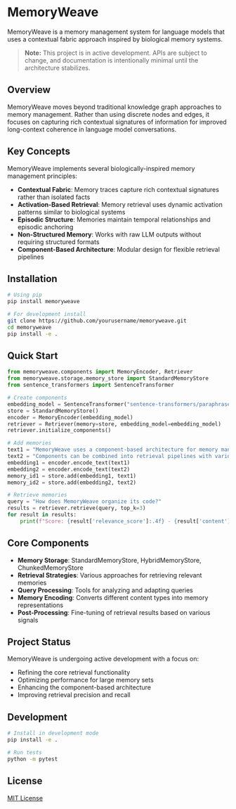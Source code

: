 # MemoryWeave

MemoryWeave is a memory management system for language models that uses a contextual fabric approach inspired by biological memory systems.

> **Note:** This project is in active development. APIs are subject to change, and documentation is intentionally minimal until the architecture stabilizes.

## Overview

MemoryWeave moves beyond traditional knowledge graph approaches to memory management. Rather than using discrete nodes and edges, it focuses on capturing rich contextual signatures of information for improved long-context coherence in language model conversations.

## Key Concepts

MemoryWeave implements several biologically-inspired memory management principles:

- **Contextual Fabric**: Memory traces capture rich contextual signatures rather than isolated facts
- **Activation-Based Retrieval**: Memory retrieval uses dynamic activation patterns similar to biological systems
- **Episodic Structure**: Memories maintain temporal relationships and episodic anchoring
- **Non-Structured Memory**: Works with raw LLM outputs without requiring structured formats
- **Component-Based Architecture**: Modular design for flexible retrieval pipelines

## Installation

```bash
# Using pip
pip install memoryweave

# For development install
git clone https://github.com/yourusername/memoryweave.git
cd memoryweave
pip install -e .
```

## Quick Start

```python
from memoryweave.components import MemoryEncoder, Retriever
from memoryweave.storage.memory_store import StandardMemoryStore
from sentence_transformers import SentenceTransformer

# Create components
embedding_model = SentenceTransformer("sentence-transformers/paraphrase-MiniLM-L6-v2")
store = StandardMemoryStore()
encoder = MemoryEncoder(embedding_model)
retriever = Retriever(memory=store, embedding_model=embedding_model)
retriever.initialize_components()

# Add memories
text1 = "MemoryWeave uses a component-based architecture for memory management."
text2 = "Components can be combined into retrieval pipelines with various strategies."
embedding1 = encoder.encode_text(text1)
embedding2 = encoder.encode_text(text2)
memory_id1 = store.add(embedding1, text1)
memory_id2 = store.add(embedding2, text2)

# Retrieve memories
query = "How does MemoryWeave organize its code?"
results = retriever.retrieve(query, top_k=3)
for result in results:
    print(f"Score: {result['relevance_score']:.4f} - {result['content']}")
```

## Core Components

- **Memory Storage**: StandardMemoryStore, HybridMemoryStore, ChunkedMemoryStore
- **Retrieval Strategies**: Various approaches for retrieving relevant memories
- **Query Processing**: Tools for analyzing and adapting queries
- **Memory Encoding**: Converts different content types into memory representations
- **Post-Processing**: Fine-tuning of retrieval results based on various signals

## Project Status

MemoryWeave is undergoing active development with a focus on:

- Refining the core retrieval functionality
- Optimizing performance for large memory sets
- Enhancing the component-based architecture
- Improving retrieval precision and recall

## Development

```bash
# Install in development mode
pip install -e .

# Run tests
python -m pytest
```

## License

[MIT License](LICENSE)
